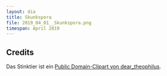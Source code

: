```yaml
---
layout: dia
title: Skunkspora
file: 2019_04_01__Skunkspora.png
timespan: April 2019
---
```


## Credits

Das Stinktier ist ein [Public Domain-Clipart von dear_theophilus](https://web.archive.org/web/20150923215439/https://openclipart.org/detail/170808/skunk-silhouette).

